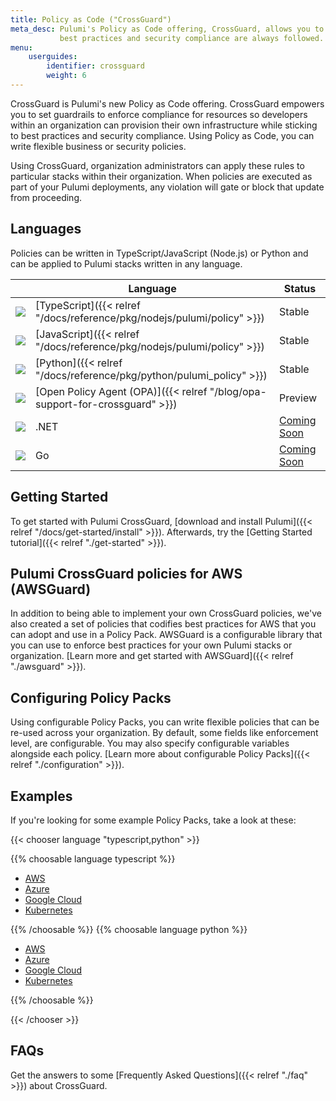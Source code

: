 ```yaml
---
title: Policy as Code ("CrossGuard")
meta_desc: Pulumi's Policy as Code offering, CrossGuard, allows you to set guardrails for resources so
           best practices and security compliance are always followed.
menu:
    userguides:
        identifier: crossguard
        weight: 6
---
```


CrossGuard is Pulumi's new Policy as Code offering. CrossGuard empowers you to set guardrails to enforce compliance for resources so developers within an organization can provision their own infrastructure while sticking to best practices and security compliance. Using Policy as Code, you can write flexible business or security policies.

Using CrossGuard, organization administrators can apply these rules to particular stacks within their organization. When policies are executed as part of your Pulumi deployments, any violation will gate or block that update from proceeding.

## Languages

Policies can be written in TypeScript/JavaScript (Node.js) or Python and can be applied to Pulumi stacks written in any language.

|                                                        | Language                                                                | Status                                                            |
| ------------------------------------------------------ | ----------------------------------------------------------------------- | ----------------------------------------------------------------- |
| <img src="/logos/tech/logo-ts.png" class="h-10" />     | [TypeScript]({{< relref "/docs/reference/pkg/nodejs/pulumi/policy" >}}) | Stable                                                            |
| <img src="/logos/tech/logo-js.png" class="h-10" />     | [JavaScript]({{< relref "/docs/reference/pkg/nodejs/pulumi/policy" >}}) | Stable                                                            |
| <img src="/logos/tech/logo-python.png" class="h-10" /> | [Python]({{< relref "/docs/reference/pkg/python/pulumi_policy" >}})     | Stable                                                             |
| <img src="/logos/tech/logo-opa.png" class="h-10" /> | [Open Policy Agent (OPA)]({{< relref "/blog/opa-support-for-crossguard" >}})     | Preview                                                             |
| <img src="/logos/tech/dotnet.png" class="h-10" />      | .NET                                                                    | [Coming Soon](https://github.com/pulumi/pulumi-policy/issues/229) |
| <img src="/logos/tech/logo-golang.png" class="h-10" /> | Go                                                                      | [Coming Soon](https://github.com/pulumi/pulumi-policy/issues/230) |

## Getting Started

To get started with Pulumi CrossGuard, [download and install Pulumi]({{< relref "/docs/get-started/install" >}}). Afterwards,
try the [Getting Started tutorial]({{< relref "./get-started" >}}).

## Pulumi CrossGuard policies for AWS (AWSGuard)

In addition to being able to implement your own CrossGuard policies, we've also created a set of policies that codifies best practices for AWS that you can adopt and use in a Policy Pack. AWSGuard is a configurable library that you can use to enforce best practices for your own Pulumi stacks or organization. [Learn more and get started with AWSGuard]({{< relref "./awsguard" >}}).

## Configuring Policy Packs

Using configurable Policy Packs, you can write flexible policies that can be re-used across your organization. By default, some fields like enforcement level, are configurable. You may also specify configurable variables alongside each policy. [Learn more about configurable Policy Packs]({{< relref "./configuration" >}}).

## Examples

If you're looking for some example Policy Packs, take a look at these:

{{< chooser language "typescript,python" >}}

{{% choosable language typescript %}}

* [AWS](https://github.com/pulumi/examples/tree/master/policy-packs/aws-ts)
* [Azure](https://github.com/pulumi/examples/tree/master/policy-packs/azure-ts)
* [Google Cloud](https://github.com/pulumi/examples/tree/master/policy-packs/gcp-ts)
* [Kubernetes](https://github.com/pulumi/examples/tree/master/policy-packs/kubernetes-ts)

{{% /choosable %}}
{{% choosable language python %}}

* [AWS](https://github.com/pulumi/examples/tree/master/policy-packs/aws-python)
* [Azure](https://github.com/pulumi/examples/tree/master/policy-packs/azure-python)
* [Google Cloud](https://github.com/pulumi/examples/tree/master/policy-packs/gcp-python)
* [Kubernetes](https://github.com/pulumi/examples/tree/master/policy-packs/kubernetes-python)

{{% /choosable %}}

{{< /chooser >}}

## FAQs

Get the answers to some [Frequently Asked Questions]({{< relref "./faq" >}}) about CrossGuard.
